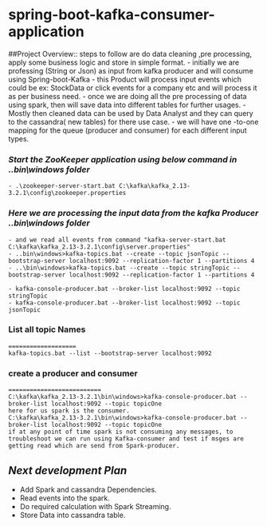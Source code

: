# spring-boot-kafka-consumer-application

##Project Overview::
	steps to follow are do data cleaning ,pre processing, apply some business logic and store in simple format.
	- initially we are professing (String or Json) as input from kafka producer and will consume using Spring-boot-Kafka
	- this Product will process input events which could be ex: StockData or click events for a company etc and will process it as per business need.
	- once we are doing all the pre processing of data using spark, then will save data into different tables for further usages.
	- Mostly then cleaned data can be used by Data Analyst and they can query to the cassandra( new tables) for there use case.
	- we will have one -to-one mapping for the queue (producer and consumer) for each different input types.

### _Start the ZooKeeper application using below command in ..bin\windows folder_
	- .\zookeeper-server-start.bat C:\kafka\kafka_2.13-3.2.1\config\zookeeper.properties
	
### _Here we are processing the input data from the kafka Producer  ..bin\windows folder_
	- and we read all events from command "kafka-server-start.bat C:\kafka\kafka_2.13-3.2.1\config\server.properties"
	- ..bin\windows>kafka-topics.bat --create --topic jsonTopic --bootstrap-server localhost:9092 --replication-factor 1 --partitions 4
	- ..\bin\windows>kafka-topics.bat --create --topic stringTopic --bootstrap-server localhost:9092 --replication-factor 1 --partitions 4

	- kafka-console-producer.bat --broker-list localhost:9092 --topic stringTopic
	- kafka-console-producer.bat --broker-list localhost:9092 --topic jsonTopic

### List all topic Names
	===================
	kafka-topics.bat --list --bootstrap-server localhost:9092

### create a producer and consumer
	==========================
	C:\kafka\kafka_2.13-3.2.1\bin\windows>kafka-console-producer.bat --broker-list localhost:9092 --topic topicOne
	here for us spark is the consumer.
	C:\kafka\kafka_2.13-3.2.1\bin\windows>kafka-console-producer.bat --broker-list localhost:9092 --topic topicOne
	if at any point of time spark is not consuming any messages, to troubleshoot we can run using Kafka-consumer and test if msges are getting read which are send from Spark-producer.

## _Next development Plan_

- Add Spark and cassandra Dependencies.
- Read events into the spark.
- Do required calculation with Spark Streaming.
- Store Data into cassandra table.